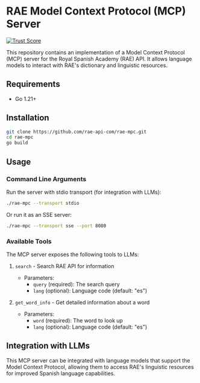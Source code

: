 # RAE Model Context Protocol (MCP) Server
[![Trust Score](https://archestra.ai/mcp-catalog/api/badge/quality/rae-api-com/rae-mcp)](https://archestra.ai/mcp-catalog/rae-api-com__rae-mcp)

This repository contains an implementation of a Model Context Protocol (MCP) server for the Royal Spanish Academy (RAE) API. It allows language models to interact with RAE's dictionary and linguistic resources.

## Requirements

- Go 1.21+

## Installation

```bash
git clone https://github.com/rae-api-com/rae-mpc.git
cd rae-mpc
go build
```

## Usage

### Command Line Arguments

Run the server with stdio transport (for integration with LLMs):

```bash
./rae-mpc --transport stdio
```

Or run it as an SSE server:

```bash
./rae-mpc --transport sse --port 8080
```

### Available Tools

The MCP server exposes the following tools to LLMs:

1. `search` - Search RAE API for information
   - Parameters:
     - `query` (required): The search query
     - `lang` (optional): Language code (default: "es")

2. `get_word_info` - Get detailed information about a word
   - Parameters:
     - `word` (required): The word to look up
     - `lang` (optional): Language code (default: "es")

## Integration with LLMs

This MCP server can be integrated with language models that support the Model Context Protocol, allowing them to access RAE's linguistic resources for improved Spanish language capabilities.
